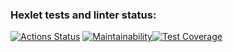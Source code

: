 ### Hexlet tests and linter status:
[![Actions Status](https://github.com/tatika9/python-project-50/workflows/hexlet-check/badge.svg)](https://github.com/tatika9/python-project-50/actions) [![Maintainability](https://api.codeclimate.com/v1/badges/9423a60658e06674c797/maintainability)](https://codeclimate.com/github/tatika9/python-project-50/maintainability)[![Test Coverage](https://api.codeclimate.com/v1/badges/8e33bbf7f83d7d73d204/test_coverage)](https://codeclimate.com/github/tatika9/python-project-50/test_coverage)
